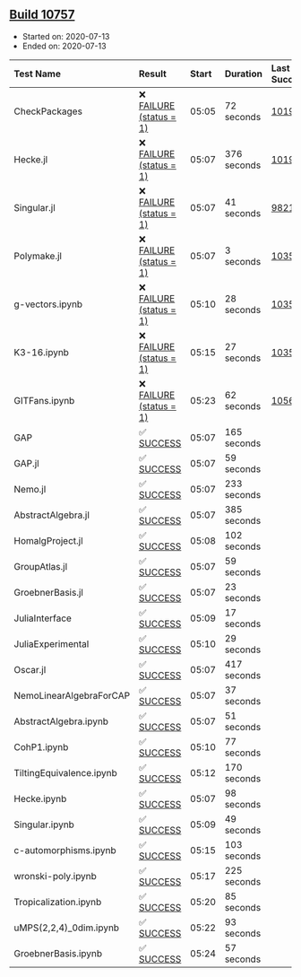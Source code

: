 ## [Build 10757](https://oscarci.mathematik.uni-kl.de/job/oscar/10757/)

* Started on: 2020-07-13
* Ended on: 2020-07-13

| Test Name    | Result | Start | Duration | Last Success | First Failure |
|:-------------|:-------|:------|:---------|:-------------|:--------------|
| CheckPackages | ❌ [FAILURE (status = 1)](https://oscarci.mathematik.uni-kl.de/job/oscar/10757/artifact/logs/build-10757/CheckPackages.log) | 05:05 | 72 seconds | [10197](https://oscarci.mathematik.uni-kl.de/job/oscar/10197/) | [10198](https://oscarci.mathematik.uni-kl.de/job/oscar/10198/) |
| Hecke.jl | ❌ [FAILURE (status = 1)](https://oscarci.mathematik.uni-kl.de/job/oscar/10757/artifact/logs/build-10757/Hecke.jl.log) | 05:07 | 376 seconds | [10197](https://oscarci.mathematik.uni-kl.de/job/oscar/10197/) | [10198](https://oscarci.mathematik.uni-kl.de/job/oscar/10198/) |
| Singular.jl | ❌ [FAILURE (status = 1)](https://oscarci.mathematik.uni-kl.de/job/oscar/10757/artifact/logs/build-10757/Singular.jl.log) | 05:07 | 41 seconds | [9821](https://oscarci.mathematik.uni-kl.de/job/oscar/9821/) | [9822](https://oscarci.mathematik.uni-kl.de/job/oscar/9822/) |
| Polymake.jl | ❌ [FAILURE (status = 1)](https://oscarci.mathematik.uni-kl.de/job/oscar/10757/artifact/logs/build-10757/Polymake.jl.log) | 05:07 | 3 seconds | [10356](https://oscarci.mathematik.uni-kl.de/job/oscar/10356/) | [10357](https://oscarci.mathematik.uni-kl.de/job/oscar/10357/) |
| g-vectors.ipynb | ❌ [FAILURE (status = 1)](https://oscarci.mathematik.uni-kl.de/job/oscar/10757/artifact/logs/build-10757/g-vectors.ipynb.log) | 05:10 | 28 seconds | [10356](https://oscarci.mathematik.uni-kl.de/job/oscar/10356/) | [10357](https://oscarci.mathematik.uni-kl.de/job/oscar/10357/) |
| K3-16.ipynb | ❌ [FAILURE (status = 1)](https://oscarci.mathematik.uni-kl.de/job/oscar/10757/artifact/logs/build-10757/K3-16.ipynb.log) | 05:15 | 27 seconds | [10356](https://oscarci.mathematik.uni-kl.de/job/oscar/10356/) | [10357](https://oscarci.mathematik.uni-kl.de/job/oscar/10357/) |
| GITFans.ipynb | ❌ [FAILURE (status = 1)](https://oscarci.mathematik.uni-kl.de/job/oscar/10757/artifact/logs/build-10757/GITFans.ipynb.log) | 05:23 | 62 seconds | [10566](https://oscarci.mathematik.uni-kl.de/job/oscar/10566/) | [10567](https://oscarci.mathematik.uni-kl.de/job/oscar/10567/) |
| GAP | ✅ [SUCCESS](https://oscarci.mathematik.uni-kl.de/job/oscar/10757/artifact/logs/build-10757/GAP.log) | 05:07 | 165 seconds |  |  |
| GAP.jl | ✅ [SUCCESS](https://oscarci.mathematik.uni-kl.de/job/oscar/10757/artifact/logs/build-10757/GAP.jl.log) | 05:07 | 59 seconds |  |  |
| Nemo.jl | ✅ [SUCCESS](https://oscarci.mathematik.uni-kl.de/job/oscar/10757/artifact/logs/build-10757/Nemo.jl.log) | 05:07 | 233 seconds |  |  |
| AbstractAlgebra.jl | ✅ [SUCCESS](https://oscarci.mathematik.uni-kl.de/job/oscar/10757/artifact/logs/build-10757/AbstractAlgebra.jl.log) | 05:07 | 385 seconds |  |  |
| HomalgProject.jl | ✅ [SUCCESS](https://oscarci.mathematik.uni-kl.de/job/oscar/10757/artifact/logs/build-10757/HomalgProject.jl.log) | 05:08 | 102 seconds |  |  |
| GroupAtlas.jl | ✅ [SUCCESS](https://oscarci.mathematik.uni-kl.de/job/oscar/10757/artifact/logs/build-10757/GroupAtlas.jl.log) | 05:07 | 59 seconds |  |  |
| GroebnerBasis.jl | ✅ [SUCCESS](https://oscarci.mathematik.uni-kl.de/job/oscar/10757/artifact/logs/build-10757/GroebnerBasis.jl.log) | 05:07 | 23 seconds |  |  |
| JuliaInterface | ✅ [SUCCESS](https://oscarci.mathematik.uni-kl.de/job/oscar/10757/artifact/logs/build-10757/JuliaInterface.log) | 05:09 | 17 seconds |  |  |
| JuliaExperimental | ✅ [SUCCESS](https://oscarci.mathematik.uni-kl.de/job/oscar/10757/artifact/logs/build-10757/JuliaExperimental.log) | 05:10 | 29 seconds |  |  |
| Oscar.jl | ✅ [SUCCESS](https://oscarci.mathematik.uni-kl.de/job/oscar/10757/artifact/logs/build-10757/Oscar.jl.log) | 05:07 | 417 seconds |  |  |
| NemoLinearAlgebraForCAP | ✅ [SUCCESS](https://oscarci.mathematik.uni-kl.de/job/oscar/10757/artifact/logs/build-10757/NemoLinearAlgebraForCAP.log) | 05:07 | 37 seconds |  |  |
| AbstractAlgebra.ipynb | ✅ [SUCCESS](https://oscarci.mathematik.uni-kl.de/job/oscar/10757/artifact/logs/build-10757/AbstractAlgebra.ipynb.log) | 05:07 | 51 seconds |  |  |
| CohP1.ipynb | ✅ [SUCCESS](https://oscarci.mathematik.uni-kl.de/job/oscar/10757/artifact/logs/build-10757/CohP1.ipynb.log) | 05:10 | 77 seconds |  |  |
| TiltingEquivalence.ipynb | ✅ [SUCCESS](https://oscarci.mathematik.uni-kl.de/job/oscar/10757/artifact/logs/build-10757/TiltingEquivalence.ipynb.log) | 05:12 | 170 seconds |  |  |
| Hecke.ipynb | ✅ [SUCCESS](https://oscarci.mathematik.uni-kl.de/job/oscar/10757/artifact/logs/build-10757/Hecke.ipynb.log) | 05:07 | 98 seconds |  |  |
| Singular.ipynb | ✅ [SUCCESS](https://oscarci.mathematik.uni-kl.de/job/oscar/10757/artifact/logs/build-10757/Singular.ipynb.log) | 05:09 | 49 seconds |  |  |
| c-automorphisms.ipynb | ✅ [SUCCESS](https://oscarci.mathematik.uni-kl.de/job/oscar/10757/artifact/logs/build-10757/c-automorphisms.ipynb.log) | 05:15 | 103 seconds |  |  |
| wronski-poly.ipynb | ✅ [SUCCESS](https://oscarci.mathematik.uni-kl.de/job/oscar/10757/artifact/logs/build-10757/wronski-poly.ipynb.log) | 05:17 | 225 seconds |  |  |
| Tropicalization.ipynb | ✅ [SUCCESS](https://oscarci.mathematik.uni-kl.de/job/oscar/10757/artifact/logs/build-10757/Tropicalization.ipynb.log) | 05:20 | 85 seconds |  |  |
| uMPS(2,2,4)_0dim.ipynb | ✅ [SUCCESS](https://oscarci.mathematik.uni-kl.de/job/oscar/10757/artifact/logs/build-10757/uMPS-2-2-4-_0dim.ipynb.log) | 05:22 | 93 seconds |  |  |
| GroebnerBasis.ipynb | ✅ [SUCCESS](https://oscarci.mathematik.uni-kl.de/job/oscar/10757/artifact/logs/build-10757/GroebnerBasis.ipynb.log) | 05:24 | 57 seconds |  |  |

